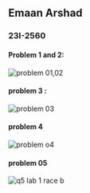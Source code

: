 ## Emaan Arshad
### 23I-2560

#### Problem 1 and 2:
![problem 01,02](https://github.com/emaan-arshad/Rep_02/assets/142867477/b4d4602b-6901-49f8-9ead-06681680f9fa)



#### problem 3  :
![problem 03](https://github.com/emaan-arshad/Rep_02/assets/142867477/506b426b-e007-4eed-968f-43e839b2e76d)




 #### problem 4
![problem o4](https://github.com/emaan-arshad/Rep_02/assets/142867477/00019b8f-2736-4542-9488-ad59ab62b60e)





#### problem 05

![q5 lab 1 race b](https://github.com/emaan-arshad/Rep_02/assets/142867477/d9dc4064-c60f-4c34-84f6-625fb844e24f)






